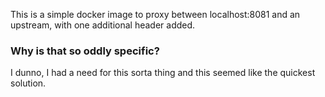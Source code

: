 
This is a simple docker image to proxy between localhost:8081 and an upstream, with one additional header added.

### Why is that so oddly specific?

I dunno, I had a need for this sorta thing and this seemed like the quickest solution.
